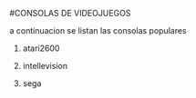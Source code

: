 #CONSOLAS DE VIDEOJUEGOS

a continuacion se listan las consolas populares

1. atari2600

2. intellevision

3. sega